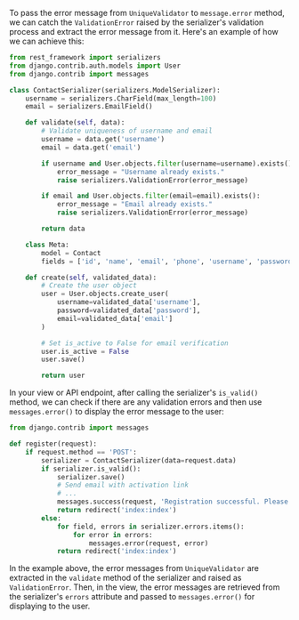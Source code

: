 To pass the error message from `UniqueValidator` to `message.error` method, we can catch the `ValidationError` raised by the serializer's validation process and extract the error message from it. Here's an example of how we can achieve this:

```python
from rest_framework import serializers
from django.contrib.auth.models import User
from django.contrib import messages

class ContactSerializer(serializers.ModelSerializer):
    username = serializers.CharField(max_length=100)
    email = serializers.EmailField()

    def validate(self, data):
        # Validate uniqueness of username and email
        username = data.get('username')
        email = data.get('email')

        if username and User.objects.filter(username=username).exists():
            error_message = "Username already exists."
            raise serializers.ValidationError(error_message)

        if email and User.objects.filter(email=email).exists():
            error_message = "Email already exists."
            raise serializers.ValidationError(error_message)

        return data

    class Meta:
        model = Contact
        fields = ['id', 'name', 'email', 'phone', 'username', 'password1', 'password2']

    def create(self, validated_data):
        # Create the user object
        user = User.objects.create_user(
            username=validated_data['username'],
            password=validated_data['password'],
            email=validated_data['email']
        )

        # Set is_active to False for email verification
        user.is_active = False
        user.save()

        return user
```

In your view or API endpoint, after calling the serializer's `is_valid()` method, we can check if there are any validation errors and then use `messages.error()` to display the error message to the user:

```python
from django.contrib import messages

def register(request):
    if request.method == 'POST':
        serializer = ContactSerializer(data=request.data)
        if serializer.is_valid():
            serializer.save()
            # Send email with activation link
            # ...
            messages.success(request, 'Registration successful. Please check your email for activation.')
            return redirect('index:index')
        else:
            for field, errors in serializer.errors.items():
                for error in errors:
                    messages.error(request, error)
            return redirect('index:index')
```

In the example above, the error messages from `UniqueValidator` are extracted in the `validate` method of the serializer and raised as `ValidationError`. Then, in the view, the error messages are retrieved from the serializer's `errors` attribute and passed to `messages.error()` for displaying to the user.